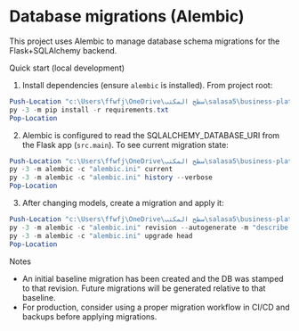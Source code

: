 # Database migrations (Alembic)

This project uses Alembic to manage database schema migrations for the Flask+SQLAlchemy backend.

Quick start (local development)

1. Install dependencies (ensure `alembic` is installed). From project root:

```powershell
Push-Location "c:\Users\ffwfj\OneDrive\سطح المكتب\salasa5\business-platform-api"
py -3 -m pip install -r requirements.txt
Pop-Location
```

2. Alembic is configured to read the SQLALCHEMY_DATABASE_URI from the Flask app (`src.main`). To see current migration state:

```powershell
Push-Location "c:\Users\ffwfj\OneDrive\سطح المكتب\salasa5\business-platform-api"
py -3 -m alembic -c "alembic.ini" current
py -3 -m alembic -c "alembic.ini" history --verbose
Pop-Location
```

3. After changing models, create a migration and apply it:

```powershell
Push-Location "c:\Users\ffwfj\OneDrive\سطح المكتب\salasa5\business-platform-api"
py -3 -m alembic -c "alembic.ini" revision --autogenerate -m "describe changes"
py -3 -m alembic -c "alembic.ini" upgrade head
Pop-Location
```

Notes
- An initial baseline migration has been created and the DB was stamped to that revision. Future migrations will be generated relative to that baseline.
- For production, consider using a proper migration workflow in CI/CD and backups before applying migrations.
